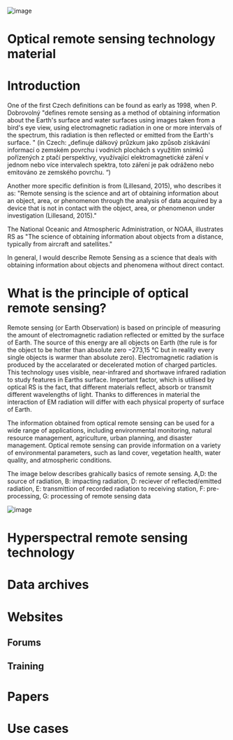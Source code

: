 ![image](https://github.com/StanislavHerber/Optical-Remote-Sensing/assets/134272440/7144955c-eed9-45ae-92f6-c53809f885e9)

# Optical remote sensing technology material

# Introduction
One of the first Czech definitions can be found as early as 1998, when P. Dobrovolný "defines remote sensing as a method of obtaining information about the Earth's surface and water surfaces using images taken from a bird's eye view, using electromagnetic radiation in one or more intervals of the spectrum, this radiation is then reflected or emitted from the Earth's surface. "
(in Czech: „definuje dálkový průzkum jako způsob získávání informací o zemském povrchu i vodních plochách s využitím snímků pořízených z ptačí perspektivy, využívající elektromagnetické záření v jednom nebo více intervalech spektra, toto záření je pak odráženo nebo emitováno ze zemského povrchu. “)

Another more specific definition is from (Lillesand, 2015), who describes it as: "Remote sensing is the science and art of obtaining information about an object, area, or phenomenon through the analysis of data acquired by a device that is not in contact with the object, area, or phenomenon under investigation (Lillesand, 2015)."

The National Oceanic and Atmospheric Administration, or NOAA, illustrates RS as "The science of obtaining information about objects from a distance, typically from aircraft and satellites."

In general, I would describe Remote Sensing as a science that deals with obtaining information about objects and phenomena without direct contact.

# What is the principle of optical remote sensing?

Remote sensing (or Earth Observation) is based on principle of measuring the amount of electromagnetic radiation reflected or emitted by the surface of Earth. The source of this energy are all objects on Earth (the rule is for the object to be hotter than absolute zero −273,15 °C but in reality every single objects is warmer than absolute zero). Electromagnetic radiation is produced by the accelarated or decelerated motion of charged particles. This technology uses visible, near-infrared and shortwave infrared radiation to study features in Earths surface. Important factor, which is utilised by optical RS is the fact, that different materials reflect, absorb or transmit different wavelengths of light. Thanks to differences in material the interaction of EM radiation will differ with each physical property of surface of Earth.

The information obtained from optical remote sensing can be used for a wide range of applications, including environmental monitoring, natural resource management, agriculture, urban planning, and disaster management. Optical remote sensing can provide information on a variety of environmental parameters, such as land cover, vegetation health, water quality, and atmospheric conditions.

The image below describes grahically basics of remote sensing. A,D: the source of radiation, B: impacting radiation, D: reciever of reflected/emitted radiation, E: transmittion of recorded radiation to receiving station, F: pre-processing, G: processing of remote sensing data 

![image](https://github.com/StanislavHerber/Optical-Remote-Sensing/assets/134272440/c851a3b2-f51e-4674-ac21-d54c122ce7ad)


# Hyperspectral remote sensing technology
# Data archives
# Websites
## Forums
## Training
# Papers
# Use cases
